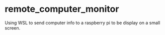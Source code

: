 # remote_computer_monitor
Using WSL to send computer info to a raspberry pi to be display on a small screen.
